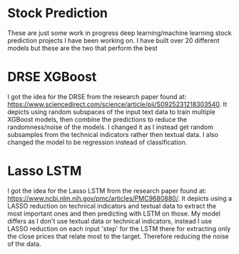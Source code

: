 # Stock Prediction

These are just some work in progress deep learning/machine learning stock prediction projects I have been working on. I have built over 20 different models but these are the two that perform the best 

# DRSE XGBoost
I got the idea for the DRSE from the research paper found at: https://www.sciencedirect.com/science/article/pii/S0925231218303540. It depicts using random subspaces of the input text data to train multiple XGBoost models, then combine the predictions to reduce the randomness/noise of the models. I changed it as I instead get random subsamples from the technical indicators rather then textual data. I also changed the model to be regression instead of classification.

# Lasso LSTM
I got the idea for the Lasso LSTM from the research paper found at: https://www.ncbi.nlm.nih.gov/pmc/articles/PMC9680880/. It depicts using a LASSO reduction on technical indicators and textual data to extract the most important ones and then predicting with LSTM on those. My model differs as I don't use textual data or technical indicators, instead I use LASSO reduction on each input 'step' for the LSTM there for extracting only the close prices that relate most to the target. Therefore reducing the noise of the data.  
